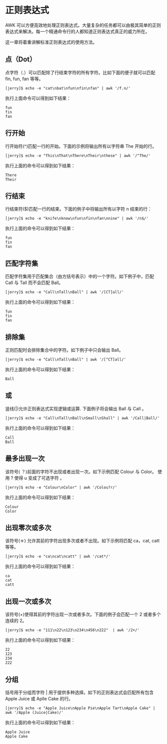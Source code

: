# 正则表达式  

AWK 可以方便高效地处理正则表达式。大量复杂的任务都可以由极其简单的正则表达式来解决。每一个精通命令行的人都知道正则表达式真正的威力所在。  

这一章将着重讲解标准正则表达式的使用方法。 

## 点（Dot）

点字符（.）可以匹配除了行结束字符的所有字符。比如下面的便子就可以匹配 fin, fun, fan 等等。    

```
[jerry]$ echo -e "cat\nbat\nfun\nfin\nfan" | awk '/f.n/'
```  

执行上面命令可以得到如下结果：

```
fun
fin
fan
```  

## 行开始

行开始符(^)匹配一行的开始。下面的示例将输出所有以字符串 The 开始的行。  

```
[jerry]$ echo -e "This\nThat\nThere\nTheir\nthese" | awk '/^The/'
```  

执行上面的命令可以得到如下结果：

```
There
Their
```  

## 行结束

行结束符($)匹配一行的结束。下面的例子中将输出所有以字符 n 结束的行：  

```
[jerry]$ echo -e "knife\nknow\nfun\nfin\nfan\nnine" | awk '/n$/'
```  

执行上面的命令可以得到如下结果：

```
fun
fin
fan
```   

## 匹配字符集  

匹配字符集用于匹配集合（由方括号表示）中的一个字符。如下例子中，匹配 Call 与 Tall 而不会匹配 Ball。

```
[jerry]$ echo -e "Call\nTall\nBall" | awk '/[CT]all/'
```  

执行上面的命令可以得到如下结果：

```
fun
fin
fan
```   

## 排除集

正则匹配时会排除集合中的字符。如下例子中只会输出 Ball。

```
[jerry]$ echo -e "Call\nTall\nBall" | awk '/[^CT]all/'
```  

执行上面的命令可以得到如下结果：

```
Ball
```  

## 或

竖线(|)允许正则表达式实现逻辑或运算. 下面例子将会输出 Ball 与 Call 。 

```
[jerry]$ echo -e "Call\nTall\nBall\nSmall\nShall" | awk '/Call|Ball/'
```  

执行上面的命令可以得到如下结果：

```
Call
Ball
```  

## 最多出现一次

该符号( ？)前面的字符不出现或者出现一次。如下示例匹配 Colour 与 Color。 使用 ? 使得 u 变成了可选字符 。  

```
[jerry]$ echo -e "Colour\nColor" | awk '/Colou?r/'
```  

执行上面的命令可以得到如下结果：

```
Colour
Color
```  

## 出现零次或多次  

该符号(＊) 允许其前的字符出现多次或者不出现。如下示例将匹配 ca，cat, catt 等等。  

```
[jerry]$ echo -e "ca\ncat\ncatt" | awk '/cat*/'
```  

执行上面的命令可以得到如下结果：

```
ca
cat
catt
``` 

## 出现一次或多次

该符号(+)使得其前的字符出现一次或者多次。下面的例子会匹配一个 2 或者多个连续的 2。  

```
[jerry]$ echo -e "111\n22\n123\n234\n456\n222"  | awk '/2+/'
```  

执行上面的命令可以得到如下结果：

```
22
123
234
222
```   

## 分组

括号用于分组而字符 | 用于提供多种选择。如下的正则表达式会匹配所有包含 Apple Juice 或 Aplle Cake 的行。  

```
[jerry]$ echo -e "Apple Juice\nApple Pie\nApple Tart\nApple Cake" | awk '/Apple (Juice|Cake)/'
```  

执行上面的命令可以得到如下结果：

```
Apple Juice
Apple Cake
```  
